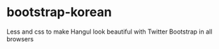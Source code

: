 bootstrap-korean
================

Less and css to make Hangul look beautiful with Twitter Bootstrap in all browsers